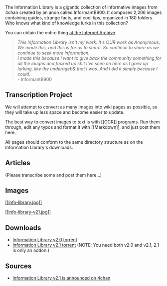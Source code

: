 The Information Library is a gigantic collection of informative images from 4chan created by an anon called InformantB900. It composes 2,206 images containing guides, strange facts, and cool tips, organized in 180 folders. Who knows what kind of knowledge lurks in this collection?

You can obtain the entire thing [at the Internet Archive](https://archive.org/details/InformationLibraryAll.7z).

> *This Information Library isn't my work. It's OUR work as Anonymous. We
made this, and this is for us to share. So continue to share as we continue to seek more information.  
> I made this because I want to give back the community something for all the laughs and fucked up shit I've seen on here as I grew up lurking, like the underageb& that I was. And I did it simply because I could.*  
> \- InformantB900

## Transcription Project

We will attempt to convert as many images into wiki pages as possible, so they will take up less space and become easier to update.

The best way to convert images to text is with [[OCR]] programs. Run them through, edit any typos and format it with [[Markdown]], and just post them here.

All pages should conform to the same directory structure as on the Information Library's downloads.

## Articles

(Please transcribe some and post them here...)

## Images

[ [[info-library.jpg]] ](https://raw.githubusercontent.com/wiki/bibanon/bibanon/Collections/Raw-Data-Archives/Information-Library/info-library.jpg)

[ [[info-library-v21.jpg]] ](https://raw.githubusercontent.com/wiki/bibanon/bibanon/Collections/Raw-Data-Archives/Information-Library/info-library-v21.jpg)

## Downloads

* [Information Library v2.0 torrent](https://thepiratebay.org/torrent/6002924/Information_Library_2.0_as_seen_on_4chan)
* [Information Library v2.1 torrent](https://thepiratebay.org/torrent/6057015/) (NOTE: You need both v2.0 and v2.1, 2.1 is only an addon.)

## Sources

* [Information Library v2.1 is announced on 4chan](http://chanarchive.org/4chan/b/8066/information-library-2-1)